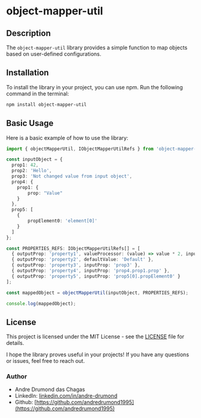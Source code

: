 # object-mapper-util

## Description

The `object-mapper-util` library provides a simple function to map objects based on user-defined configurations.

## Installation

To install the library in your project, you can use npm. Run the following command in the terminal:

```bash
npm install object-mapper-util
```

## Basic Usage

Here is a basic example of how to use the library:

```typescript
import { objectMapperUtil, IObjectMapperUtilRefs } from 'object-mapper-util';

const inputObject = {
  prop1: 42,
  prop2: 'Hello',
  prop3: 'Not changed value from input object',
  prop4: {
    prop1: {
        prop: "Value"
    }
  },
  prop5: [
    {
        propElement0: 'element[0]'
    }
  ]
};

const PROPERTIES_REFS: IObjectMapperUtilRefs[] = [
  { outputProp: 'property1', valueProcessor: (value) => value * 2, inputProp: 'prop1' },
  { outputProp: 'property2', defaultValue: 'Default' },
  { outputProp: 'property3', inputProp: 'prop3' },
  { outputProp: 'property4', inputProp: 'prop4.prop1.prop' },
  { outputProp: 'property5', inputProp: 'prop5[0].propElement0' }
];

const mappedObject = objectMapperUtil(inputObject, PROPERTIES_REFS);

console.log(mappedObject);
```


## License 

This project is licensed under the MIT License - see the [LICENSE](LICENSE) file for details.

I hope the library proves useful in your projects! If you have any questions or issues, feel free to reach out.

### Author
- Andre Drumond das Chagas
- LinkedIn: [linkedin.com/in/andre-drumond](https://br.linkedin.com/in/andre-drumond)
- Github: [https://github.com/andredrumond1995](https://github.com/andredrumond1995)
